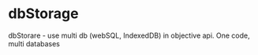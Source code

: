 dbStorage
=========

dbStorare - use multi db (webSQL, IndexedDB) in objective api. One code, multi databases
